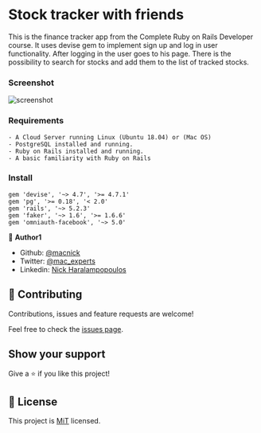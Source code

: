 # Stock tracker with friends

This is the finance tracker app from the Complete Ruby on Rails Developer course. It uses devise gem to implement sign up and log in user functionality. After logging in the user goes to his page. There is the possibility to search for stocks and add them to the list of tracked stocks.

### Screenshot

![screenshot](assets/images/screenshot.png)

### Requirements

```
- A Cloud Server running Linux (Ubuntu 18.04) or (Mac OS)
- PostgreSQL installed and running.
- Ruby on Rails installed and running.
- A basic familiarity with Ruby on Rails

```

### Install

```
gem 'devise', '~> 4.7', '>= 4.7.1'
gem 'pg', '>= 0.18', '< 2.0'
gem 'rails', '~> 5.2.3'
gem 'faker', '~> 1.6', '>= 1.6.6'
gem 'omniauth-facebook', '~> 5.0'
```

👤 **Author1**

- Github: [@macnick](https://github.com/macnick)
- Twitter: [@mac_experts](https://twitter.com/mac_experts)
- Linkedin: [Nick Haralampopoulos](https://www.linkedin.com/in/nick-haralampopoulos-26a55412a/)

## 🤝 Contributing

Contributions, issues and feature requests are welcome!

Feel free to check the [issues page](https://github.com/macnick/facebook-clone/issues).

## Show your support

Give a ⭐️ if you like this project!

## 📝 License

This project is [MiT](LICENSE) licensed.
